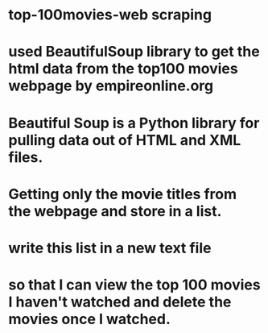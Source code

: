 # top-100movies-web scraping
# used BeautifulSoup library to get the html data from the top100 movies webpage by empireonline.org
# Beautiful Soup is a Python library for pulling data out of HTML and XML files.
# Getting only the movie titles from the webpage and store in a list. 
# write this list in a new text file 
# so that I can view the top 100 movies I haven't watched and delete the movies once I watched.
